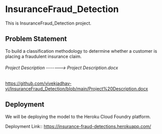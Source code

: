 # InsuranceFraud_Detection
This is InsuranceFraud_Detection project.

## Problem Statement
To build a classification methodology to determine whether a customer is placing a fraudulent insurance claim.

###### Project Description -------> Project Description.docx
https://github.com/vivekjadhav-vj/InsuranceFraud_Detection/blob/main/Project%20Description.docx

## Deployment
We will be deploying the model to the Heroku Cloud Foundry platform. 

Deployment Link:: https://insurance-fraud-detections.herokuapp.com/
